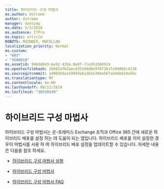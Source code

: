 ```yaml
---
title: 하이브리드 구성 마법사
ms.author: dstrome
author: dstrome
manager: dansimp
ms.date: 5/3/2018
ms.audience: ITPro
ms.topic: article
ROBOTS: NOINDEX, NOFOLLOW
localization_priority: Normal
ms.custom:
- "603"
- "3500010"
ms.assetid: 94bdd043-be92-435e-8e0f-7ce453368919
ms.openlocfilehash: 2d982afb2aecd35296d0e978f3b1fc04068c4138
ms.sourcegitcommit: 1d98db8acb9959aba3b5e308a567ade6b62da56c
ms.translationtype: MT
ms.contentlocale: ko-KR
ms.lasthandoff: 08/22/2019
ms.locfileid: "36539149"
---
```

# <a name="hybrid-configuration-wizard"></a>하이브리드 구성 마법사

하이브리드 구성 마법사는 온-프레미스 Exchange 조직과 Office 365 간에 새로운 하이브리드 배포를 설정 하는 데 도움이 되는 앱입니다. 하이브리드 배포를 이미 설정한 경우이 마법사를 사용 하 여 하이브리드 배포 설정을 업데이트할 수 있습니다. 자세한 내용은 다음을 참조 하세요.
  
- [하이브리드 구성 마법사 실행](https://technet.microsoft.com/library/mt595788%28v=exchg.150%29.aspx)

- [하이브리드 구성 마법사](https://technet.microsoft.com/library/hh529921%28v=exchg.150%29.aspx)

- [하이브리드 구성 마법사 FAQ](https://technet.microsoft.com/library/mt488940%28v=exchg.150%29.aspx)
